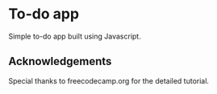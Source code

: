 # To-do app
Simple to-do app built using Javascript.

## Acknowledgements
Special thanks to freecodecamp.org for the detailed tutorial.
